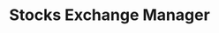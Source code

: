 ---
title: Stocks Exchange Manager 
summary: A Java-based platform utilizing Object-Oriented Programming (OOP) principles, designed for traders to buy and sell stocks, manage portfolios, and analyze market data within a simulated stock exchange environment.
tags:
    - Java
    - OOP
    - Software Engineering
weight: 10
links:
  - icon: github
    icon_pack: fab
    name: Code
    url: https://github.com/Gad-MA/stock_exchange_manager

# Optional external URL for project (replaces project detail page).
external_link: https://github.com/Gad-MA/stock_exchange_manager

---